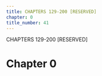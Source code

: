 ```yaml
---
title: CHAPTERS 129-200 [RESERVED]
chapter: 0
title_number: 41
---
```


CHAPTERS 129-200 [RESERVED]

# Chapter 0


